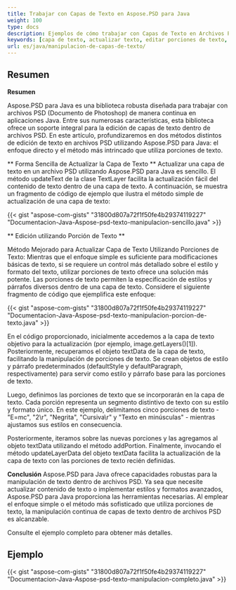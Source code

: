 ```yaml
---
title: Trabajar con Capas de Texto en Aspose.PSD para Java
weight: 100
type: docs
description: Ejemplos de cómo trabajar con Capas de Texto en Archivos PSD
keywords: [capa de texto, actualizar texto, editar porciones de texto, estilo de texto, párrafo de texto, psd api, java, muestra de código]
url: es/java/manipulacion-de-capas-de-texto/
---
```


## **Resumen**

**Resumen**

Aspose.PSD para Java es una biblioteca robusta diseñada para trabajar con archivos PSD (Documento de Photoshop) de manera continua en aplicaciones Java. Entre sus numerosas características, esta biblioteca ofrece un soporte integral para la edición de capas de texto dentro de archivos PSD. En este artículo, profundizaremos en dos métodos distintos de edición de texto en archivos PSD utilizando Aspose.PSD para Java: el enfoque directo y el método más intrincado que utiliza porciones de texto.

** Forma Sencilla de Actualizar la Capa de Texto **
Actualizar una capa de texto en un archivo PSD utilizando Aspose.PSD para Java es sencillo. El método updateText de la clase TextLayer facilita la actualización fácil del contenido de texto dentro de una capa de texto. A continuación, se muestra un fragmento de código de ejemplo que ilustra el método simple de actualización de una capa de texto:

{{< gist "aspose-com-gists" "31800d807a72f1f50fe4b29374119227" "Documentacion-Java-Aspose-psd-texto-manipulacion-sencillo.java" >}}

** Edición utilizando Porción de Texto **

Método Mejorado para Actualizar Capa de Texto Utilizando Porciones de Texto: Mientras que el enfoque simple es suficiente para modificaciones básicas de texto, si se requiere un control más detallado sobre el estilo y formato del texto, utilizar porciones de texto ofrece una solución más potente. Las porciones de texto permiten la especificación de estilos y párrafos diversos dentro de una capa de texto. Considere el siguiente fragmento de código que ejemplifica este enfoque:

{{< gist "aspose-com-gists" "31800d807a72f1f50fe4b29374119227" "Documentacion-Java-Aspose-psd-texto-manipulacion-porcion-de-texto.java" >}}

En el código proporcionado, inicialmente accedemos a la capa de texto objetivo para la actualización (por ejemplo, image.getLayers()[1]). Posteriormente, recuperamos el objeto textData de la capa de texto, facilitando la manipulación de porciones de texto. Se crean objetos de estilo y párrafo predeterminados (defaultStyle y defaultParagraph, respectivamente) para servir como estilo y párrafo base para las porciones de texto.

Luego, definimos las porciones de texto que se incorporarán en la capa de texto. Cada porción representa un segmento distintivo de texto con su estilo y formato único. En este ejemplo, delimitamos cinco porciones de texto - "E=mc", "2\r", "Negrita", "Cursiva\r" y "Texto en minúsculas" - mientras ajustamos sus estilos en consecuencia.

Posteriormente, iteramos sobre las nuevas porciones y las agregamos al objeto textData utilizando el método addPortion. Finalmente, invocando el método updateLayerData del objeto textData facilita la actualización de la capa de texto con las porciones de texto recién definidas.

**Conclusión**
Aspose.PSD para Java ofrece capacidades robustas para la manipulación de texto dentro de archivos PSD. Ya sea que necesite actualizar contenido de texto o implementar estilos y formatos avanzados, Aspose.PSD para Java proporciona las herramientas necesarias. Al emplear el enfoque simple o el método más sofisticado que utiliza porciones de texto, la manipulación continua de capas de texto dentro de archivos PSD es alcanzable.

Consulte el ejemplo completo para obtener más detalles.

## **Ejemplo**
{{< gist "aspose-com-gists" "31800d807a72f1f50fe4b29374119227" "Documentacion-Java-Aspose-psd-texto-manipulacion-completo.java" >}}

